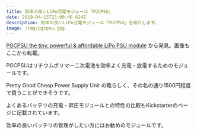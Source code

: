 ```yaml
---
title: 効率の良いLiPo充電モジュール「PGCPSU」
date: 2019-04-15T23:00:46.624Z
description: 効率の良いLiPo充電モジュール「PGCPSU」を紹介します。
image: /img/pgcpsu.jpg
---
```

[PGCPSU the tiny, powerful & affordable LiPo PSU module](https://www.kickstarter.com/projects/staudt-technologies/pgcpsu-the-tiny-powerful-and-affordable-lipo-psu-m) から発見。画像もここから転載。

PGCPSUはリチウムポリマー二次電池を効率よく充電・放電するためのモジュールです。

Pretty Good Cheap Power Supply Unit の略らしく、その名の通り1500円程度で買うことができそうです。

よくあるバッテリの充電・昇圧モジュールとの特性の比較もKickstarterのページに記載されています。

効率の良いバッテリの管理がしたい方にはお勧めのモジュールです。
